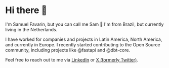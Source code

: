 # Hi there 🤙

I'm Samuel Favarin, but you can call me Sam 🙂
I'm from Brazil, but currently living in the Netherlands.

I have worked for companies and projects in Latin America, North America, and currently in Europe. 
I recently started contributing to the Open Source community, including projects like @fastapi and @dbt-core.

Feel free to reach out to me via [LinkedIn](https://www.linkedin.com/in/samuelbratifavarin/) or [X (formerly Twitter)](https://x.com/SamuelBFavarin).
